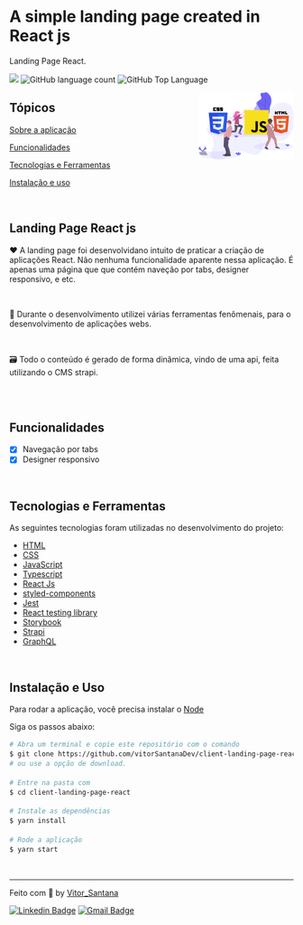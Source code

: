 
# A simple landing page created in React js

<p>Landing Page React.</p>

<p>
  <img src="https://img.shields.io/badge/made%20by-Vitor%20Santana-dc143c?style=flat-square">
  <img alt="GitHub language count" src="https://img.shields.io/github/languages/count/vitorSantanaDev/client-landing-page-react?color=dc143c&style=flat-square">
  <img alt="GitHub Top Language" src="https://img.shields.io/github/languages/top/vitorSantanaDev/client-landing-page-react?color=dc143c&style=flat-square">
</p>

<img align="right" src="./public/assets/images/javascript.svg" height="120">

## Tópicos

[Sobre a aplicação](#sobre-a-landing-page)

[Funcionalidades](#funcionalidades)

[Tecnologias e Ferramentas](#tecnologias-e-ferramentas)

[Instalação e uso](#instalação-e-uso)


<br>

## Landing Page React js

❤️ A landing page foi desenvolvidano intuito de praticar a criação de aplicações React. Não nenhuma funcionalidade aparente nessa aplicação. É apenas uma página que que contém naveção por  tabs, designer responsivo, e etc.

<br>

📌 Durante o desenvolvimento utilizei várias ferramentas fenômenais, para o desenvolvimento de aplicações webs.

<br>

🗃️ Todo o conteúdo é gerado de forma dinâmica, vindo de uma api, feita utilizando o CMS strapi.

<br>
<br>

## Funcionalidades

- [X] Navegação por tabs
- [X] Designer responsivo

<br>

## Tecnologias e Ferramentas

As seguintes tecnologias foram utilizadas no desenvolvimento do projeto:

- [HTML](https://devdocs.io/html/)
- [CSS](https://devdocs.io/css/)
- [JavaScript](https://devdocs.io/javascript/)
- [Typescript](https://www.typescriptlang.org/)
- [React Js](https://pt-br.reactjs.org/)
- [styled-components](https://styled-components.com/)
- [Jest](https://jestjs.io/pt-BR/)
- [React testing library](https://testing-library.com/docs/react-testing-library/intro/)
- [Storybook](https://storybook.js.org/)
- [Strapi](https://strapi.io/)
- [GraphQL](https://graphql.org/)

<br>

## Instalação e Uso

Para rodar a aplicação, você precisa instalar o [Node](https://nodejs.org/en/)

Siga os passos abaixo:

```bash
# Abra um terminal e copie este repositório com o comando
$ git clone https://github.com/vitorSantanaDev/client-landing-page-react.git
# ou use a opção de download.

# Entre na pasta com
$ cd client-landing-page-react

# Instale as dependências
$ yarn install

# Rode a aplicação
$ yarn start
```

<br>

---

Feito com :yellow_heart: by [Vitor_Santana](https://github.com/vitorSantanaDev)

[![Linkedin Badge](https://img.shields.io/badge/-Vitor%20Santana-blue?style=flat-square&logo=Linkedin&logoColor=white&link=https://www.linkedin.com/in/vitor-santana-bbb607217/)](https://www.linkedin.com/in/vitor-santana-bbb607217/)
[![Gmail Badge](https://img.shields.io/badge/-vitorsantana.developer@gmail-c14438?style=flat-square&logo=Gmail&logoColor=white&link=mailto:vitorsantana.developer@gmail)](mailto:vitorsantana.developer@gmail)
